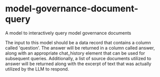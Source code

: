 # model-governance-document-query
A model to interactively query model governance documents

The input to this model should be a data record that contains a column called 'question'.  The answer will be returned
in a column called answer, along with an appropriate chat_history element that can be used for subsequent queries.
Additionally, a list of source documents utilized to answer will be returned along with the excerpt of text that was
actually utilized by the LLM to respond.
